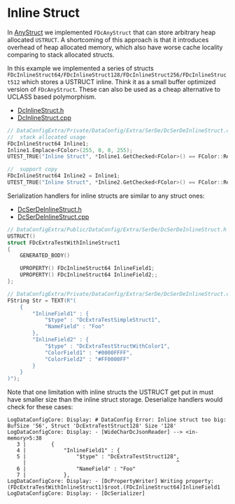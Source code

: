 # Inline Struct

In [AnyStruct](AnyStruct.md) we implemented `FDcAnyStruct` that can store arbitrary heap allocated `USTRUCT`. A shortcoming of this approach is that it introduces overhead of heap allocated memory, which also have worse cache locality comparing to stack allocated structs.

In this example we implemented a series of structs `FDcInlineStruct64/FDcInlineStruct128/FDcInlineStruct256/FDcInlineStruct512` which stores a USTRUCT inline. Think it as a small buffer optimized version of `FDcAnyStruct`. These can also be used as a cheap alternative to UCLASS based polymorphism.

* [DcInlineStruct.h]({{SrcRoot}}DataConfigExtra/Public/DataConfig/Extra/Types/DcInlineStruct.h)
* [DcInlineStruct.cpp]({{SrcRoot}}DataConfigExtra/Private/DataConfig/Extra/Types/DcInlineStruct.cpp)

```c++
// DataConfigExtra/Private/DataConfig/Extra/SerDe/DcSerDeInlineStruct.cpp
//  stack allocated usage
FDcInlineStruct64 Inline1;
Inline1.Emplace<FColor>(255, 0, 0, 255);
UTEST_TRUE("Inline Struct", *Inline1.GetChecked<FColor>() == FColor::Red);

//  support copy 
FDcInlineStruct64 Inline2 = Inline1;
UTEST_TRUE("Inline Struct", *Inline2.GetChecked<FColor>() == FColor::Red);
```

Serialization handlers for inline structs are similar to any struct ones:

* [DcSerDeInlineStruct.h]({{SrcRoot}}DataConfigExtra/Public/DataConfig/Extra/SerDe/DcSerDeInlineStruct.h)
* [DcSerDeInlineStruct.cpp]({{SrcRoot}}DataConfigExtra/Private/DataConfig/Extra/SerDe/DcSerDeInlineStruct.cpp)

```c++
// DataConfigExtra/Public/DataConfig/Extra/SerDe/DcSerDeInlineStruct.h
USTRUCT()
struct FDcExtraTestWithInlineStruct1
{
    GENERATED_BODY()

    UPROPERTY() FDcInlineStruct64 InlineField1;
    UPROPERTY() FDcInlineStruct64 InlineField2;;
};

// DataConfigExtra/Private/DataConfig/Extra/SerDe/DcSerDeInlineStruct.cpp
FString Str = TEXT(R"(
    {
        "InlineField1" : {
            "$type" : "DcExtraTestSimpleStruct1",
            "NameField" : "Foo"
        },
        "InlineField2" : {
            "$type" : "DcExtraTestStructWithColor1",
            "ColorField1" : "#0000FFFF",
            "ColorField2" : "#FF0000FF"
        }
    }
)");
```

Note that one limitation with inline structs the USTRUCT get put in must have smaller size than the inline struct storage. Deserialize handlers would check for these cases:

```
LogDataConfigCore: Display: # DataConfig Error: Inline struct too big: BufSize '56', Struct 'DcExtraTestStruct128' Size '128'
LogDataConfigCore: Display: - [WideCharDcJsonReader] --> <in-memory>5:38
   3 |        {
   4 |            "InlineField1" : {
   5 |                "$type" : "DcExtraTestStruct128",
     |                                                ^
   6 |                "NameField" : "Foo"
   7 |            },
LogDataConfigCore: Display: - [DcPropertyWriter] Writing property: (FDcExtraTestWithInlineStruct1)$root.(FDcInlineStruct64)InlineField1
LogDataConfigCore: Display: - [DcSerializer]
```




